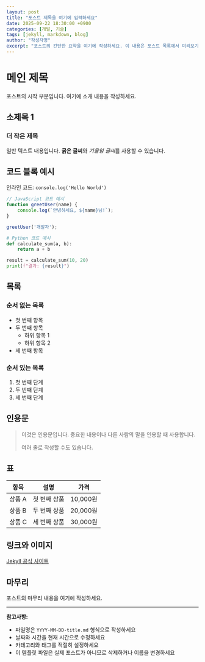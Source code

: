 ```yaml
---
layout: post
title: "포스트 제목을 여기에 입력하세요"
date: 2025-09-22 18:30:00 +0900
categories: [개발, 기술]
tags: [jekyll, markdown, blog]
author: "작성자명"
excerpt: "포스트의 간단한 요약을 여기에 작성하세요. 이 내용은 포스트 목록에서 미리보기로 표시됩니다."
---
```


# 메인 제목

포스트의 시작 부분입니다. 여기에 소개 내용을 작성하세요.

## 소제목 1

### 더 작은 제목

일반 텍스트 내용입니다. **굵은 글씨**와 *기울임 글씨*를 사용할 수 있습니다.

## 코드 블록 예시

인라인 코드: `console.log('Hello World')`

```javascript
// JavaScript 코드 예시
function greetUser(name) {
    console.log(`안녕하세요, ${name}님!`);
}

greetUser('개발자');
```

```python
# Python 코드 예시
def calculate_sum(a, b):
    return a + b

result = calculate_sum(10, 20)
print(f"결과: {result}")
```

## 목록

### 순서 없는 목록
- 첫 번째 항목
- 두 번째 항목
  - 하위 항목 1
  - 하위 항목 2
- 세 번째 항목

### 순서 있는 목록
1. 첫 번째 단계
2. 두 번째 단계
3. 세 번째 단계

## 인용문

> 이것은 인용문입니다. 중요한 내용이나 다른 사람의 말을 인용할 때 사용합니다.
> 
> 여러 줄로 작성할 수도 있습니다.

## 표

| 항목 | 설명 | 가격 |
|------|------|------|
| 상품 A | 첫 번째 상품 | 10,000원 |
| 상품 B | 두 번째 상품 | 20,000원 |
| 상품 C | 세 번째 상품 | 30,000원 |

## 링크와 이미지

[Jekyll 공식 사이트](https://jekyllrb.com/)

## 마무리

포스트의 마무리 내용을 여기에 작성하세요.

---

**참고사항:**
- 파일명은 `YYYY-MM-DD-title.md` 형식으로 작성하세요
- 날짜와 시간을 현재 시간으로 수정하세요
- 카테고리와 태그를 적절히 설정하세요
- 이 템플릿 파일은 실제 포스트가 아니므로 삭제하거나 이름을 변경하세요
